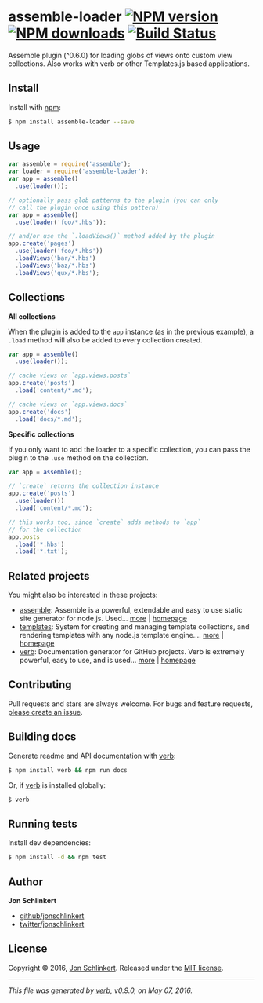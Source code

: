 # assemble-loader [![NPM version](https://img.shields.io/npm/v/assemble-loader.svg?style=flat)](https://www.npmjs.com/package/assemble-loader) [![NPM downloads](https://img.shields.io/npm/dm/assemble-loader.svg?style=flat)](https://npmjs.org/package/assemble-loader) [![Build Status](https://img.shields.io/travis/jonschlinkert/assemble-loader.svg?style=flat)](https://travis-ci.org/jonschlinkert/assemble-loader)

Assemble plugin (^0.6.0) for loading globs of views onto custom view collections. Also works with verb or other Templates.js based applications.

## Install

Install with [npm](https://www.npmjs.com/):

```sh
$ npm install assemble-loader --save
```

## Usage

```js
var assemble = require('assemble');
var loader = require('assemble-loader');
var app = assemble()
  .use(loader());

// optionally pass glob patterns to the plugin (you can only
// call the plugin once using this pattern)
var app = assemble()
  .use(loader('foo/*.hbs'));

// and/or use the `.loadViews()` method added by the plugin
app.create('pages')
  .use(loader('foo/*.hbs'))
  .loadViews('bar/*.hbs')
  .loadViews('baz/*.hbs')
  .loadViews('qux/*.hbs');
```

## Collections

**All collections**

When the plugin is added to the `app` instance (as in the previous example), a `.load` method will also be added to every collection created.

```js
var app = assemble()
  .use(loader());

// cache views on `app.views.posts`
app.create('posts')
  .load('content/*.md');

// cache views on `app.views.docs`
app.create('docs')
  .load('docs/*.md');
```

**Specific collections**

If you only want to add the loader to a specific collection, you can pass the plugin to the `.use` method on the collection.

```js
var app = assemble();

// `create` returns the collection instance
app.create('posts')
  .use(loader())
  .load('content/*.md');

// this works too, since `create` adds methods to `app` 
// for the collection
app.posts
  .load('*.hbs')
  .load('*.txt');
```

## Related projects

You might also be interested in these projects:

* [assemble](https://www.npmjs.com/package/assemble): Assemble is a powerful, extendable and easy to use static site generator for node.js. Used… [more](https://www.npmjs.com/package/assemble) | [homepage](https://github.com/assemble/assemble)
* [templates](https://www.npmjs.com/package/templates): System for creating and managing template collections, and rendering templates with any node.js template engine.… [more](https://www.npmjs.com/package/templates) | [homepage](https://github.com/jonschlinkert/templates)
* [verb](https://www.npmjs.com/package/verb): Documentation generator for GitHub projects. Verb is extremely powerful, easy to use, and is used… [more](https://www.npmjs.com/package/verb) | [homepage](https://github.com/verbose/verb)

## Contributing

Pull requests and stars are always welcome. For bugs and feature requests, [please create an issue](https://github.com/jonschlinkert/assemble-loader/issues/new).

## Building docs

Generate readme and API documentation with [verb](https://github.com/verbose/verb):

```sh
$ npm install verb && npm run docs
```

Or, if [verb](https://github.com/verbose/verb) is installed globally:

```sh
$ verb
```

## Running tests

Install dev dependencies:

```sh
$ npm install -d && npm test
```

## Author

**Jon Schlinkert**

* [github/jonschlinkert](https://github.com/jonschlinkert)
* [twitter/jonschlinkert](http://twitter.com/jonschlinkert)

## License

Copyright © 2016, [Jon Schlinkert](https://github.com/jonschlinkert).
Released under the [MIT license](https://github.com/jonschlinkert/assemble-loader/blob/master/LICENSE).

***

_This file was generated by [verb](https://github.com/verbose/verb), v0.9.0, on May 07, 2016._